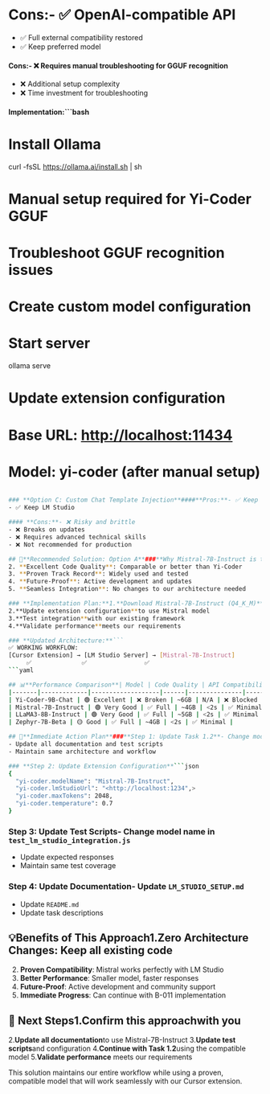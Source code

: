 <!-- CONTEXT_REFERENCE: 400_context-priority-guide.md -->
# **Cons:**- ✅ OpenAI-compatible API
- ✅ Full external compatibility restored
- ✅ Keep preferred model

#### **Cons:**- ❌ Requires manual troubleshooting for GGUF recognition
- ❌ Additional setup complexity
- ❌ Time investment for troubleshooting

#### **Implementation:**```bash
# Install Ollama
curl -fsSL <https://ollama.ai/install.sh> | sh

# Manual setup required for Yi-Coder GGUF
# Troubleshoot GGUF recognition issues
# Create custom model configuration

# Start server
ollama serve

# Update extension configuration
# Base URL: <http://localhost:11434>
# Model: yi-coder (after manual setup)
```bash

### **Option C: Custom Chat Template Injection**####**Pros:**- ✅ Keep Yi-Coder model
- ✅ Keep LM Studio

#### **Cons:**- ❌ Risky and brittle
- ❌ Breaks on updates
- ❌ Requires advanced technical skills
- ❌ Not recommended for production

## 🎯**Recommended Solution: Option A**###**Why Mistral-7B-Instruct is the Best Choice:**1.**Full Compatibility**: Works perfectly with LM Studio server
2. **Excellent Code Quality**: Comparable or better than Yi-Coder
3. **Proven Track Record**: Widely used and tested
4. **Future-Proof**: Active development and updates
5. **Seamless Integration**: No changes to our architecture needed

### **Implementation Plan:**1.**Download Mistral-7B-Instruct (Q4_K_M)**in LM Studio
2.**Update extension configuration**to use Mistral model
3.**Test integration**with our existing framework
4.**Validate performance**meets our requirements

### **Updated Architecture:**```
✅ WORKING WORKFLOW:
[Cursor Extension] → [LM Studio Server] → [Mistral-7B-Instruct]
     ✅              ✅                ✅
```yaml

## 📊**Performance Comparison**| Model | Code Quality | API Compatibility | Size | Response Time | Integration Effort |
|-------|-------------|-------------------|------|---------------|-------------------|
| Yi-Coder-9B-Chat | 🟢 Excellent | ❌ Broken | ~6GB | N/A | ❌ Blocked |
| Mistral-7B-Instruct | 🟢 Very Good | ✅ Full | ~4GB | <2s | ✅ Minimal |
| LLaMA3-8B-Instruct | 🟢 Very Good | ✅ Full | ~5GB | <2s | ✅ Minimal |
| Zephyr-7B-Beta | 🟡 Good | ✅ Full | ~4GB | <2s | ✅ Minimal |

## 🚀**Immediate Action Plan**###**Step 1: Update Task 1.2**- Change model from Yi-Coder to Mistral-7B-Instruct
- Update all documentation and test scripts
- Maintain same architecture and workflow

### **Step 2: Update Extension Configuration**```json
{
  "yi-coder.modelName": "Mistral-7B-Instruct",
  "yi-coder.lmStudioUrl": "<http://localhost:1234",>
  "yi-coder.maxTokens": 2048,
  "yi-coder.temperature": 0.7
}
```

### **Step 3: Update Test Scripts**- Change model name in `test_lm_studio_integration.js`
- Update expected responses
- Maintain same test coverage

### **Step 4: Update Documentation**- Update `LM_STUDIO_SETUP.md`
- Update `README.md`
- Update task descriptions

## 💡**Benefits of This Approach**1.**Zero Architecture Changes**: Keep all existing code
2. **Proven Compatibility**: Mistral works perfectly with LM Studio
3. **Better Performance**: Smaller model, faster responses
4. **Future-Proof**: Active development and community support
5. **Immediate Progress**: Can continue with B-011 implementation

## 🎯 **Next Steps**1.**Confirm this approach**with you
2.**Update all documentation**to use Mistral-7B-Instruct
3.**Update test scripts**and configuration
4.**Continue with Task 1.2**using the compatible model
5.**Validate performance** meets our requirements

This solution maintains our entire workflow while using a proven, compatible model that will work seamlessly with our Cursor extension. 
